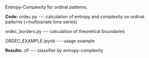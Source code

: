 Entropy-Complexity for ordinal patterns.

**Code:**
ordec.py --- calculation of entropy and complexity on ordinal patterns (+multivariate time series)

ordec_borders.py --- calculation of theoretical boundaries

ORDEC_EXAMPLE.ipynb --- usage example

**Results:**
clf --- classifier by entropy-complexity

